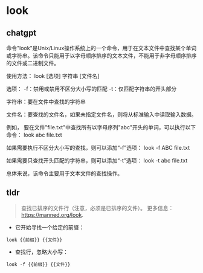 # look 
## chatgpt 
命令"look"是Unix/Linux操作系统上的一个命令，用于在文本文件中查找某个单词或字符串。该命令只能用于以字母顺序排序的文本文件，不能用于非字母顺序排序的文件或二进制文件。

使用方法：
look [选项] 字符串 [文件名]

选项：
-f：禁用或禁用不区分大小写的匹配
-t：仅匹配字符串的开头部分

字符串：要在文件中查找的字符串

文件名：要查找的文件名，如果未指定文件名，则将从标准输入中读取输入数据。

例如，
要在文件"file.txt"中查找所有以字母序列"abc"开头的单词，可以执行以下命令：
look abc file.txt

如果需要执行不区分大小写的查找，则可以添加“-f”选项：
look -f ABC file.txt

如果需要只查找开头匹配的字符串，则可以添加“-t”选项：
look -t abc file.txt

总体来说，该命令主要用于文本文件的查找操作。 

## tldr 
 
> 查找已排序的文件行（注意，必须是已排序的文件）。
> 更多信息：<https://manned.org/look>.

- 它开始寻找一个给定的前缀：

`look {{前缀}} {{文件}}`

- 查找行，忽略大小写：

`look -f {{前缀}} {{文件}}`
